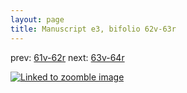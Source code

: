 ```yaml
---
layout: page
title: Manuscript e3, bifolio 62v-63r
---
```


prev: [61v-62r](../61v-62r/) next: [63v-64r](../63v-64r/)



[![Linked to zoomble image](http://www.homermultitext.org/iipsrv?IIIF=/project/homer/pyramidal/deepzoom/hmt/e3bifolio/v1/vb_62v_63r.tif/full/2000,/0/default.jpg)](http://www.homermultitext.org/ict2/?urn=urn:cite2:hmt:e3bifolio.v1:vb_62v_63r)

